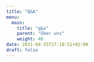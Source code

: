 ```yaml
---
title: "Q&A"
menu:
  main:
    title: "q&a"
    parent: "Über uns"
    weight: 40
date: 2021-04-25T17:10:51+02:00
draft: false
---
```


